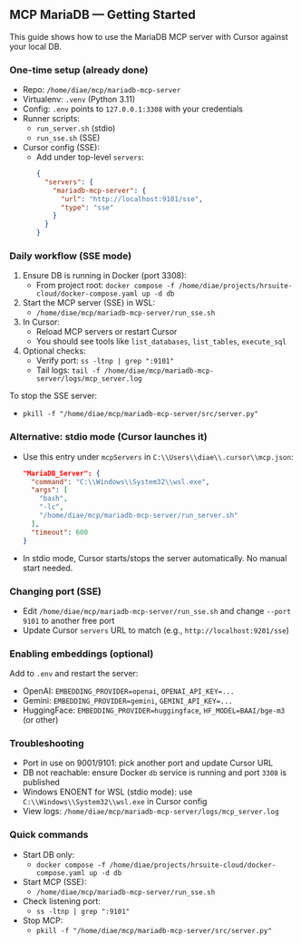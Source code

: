 ## MCP MariaDB — Getting Started

This guide shows how to use the MariaDB MCP server with Cursor against your local DB.

### One-time setup (already done)

- Repo: `/home/diae/mcp/mariadb-mcp-server`
- Virtualenv: `.venv` (Python 3.11)
- Config: `.env` points to `127.0.0.1:3308` with your credentials
- Runner scripts:
  - `run_server.sh` (stdio)
  - `run_sse.sh` (SSE)
- Cursor config (SSE):
  - Add under top-level `servers`:
    ```json
    {
      "servers": {
        "mariadb-mcp-server": {
          "url": "http://localhost:9101/sse",
          "type": "sse"
        }
      }
    }
    ```

### Daily workflow (SSE mode)

1. Ensure DB is running in Docker (port 3308):
   - From project root: `docker compose -f /home/diae/projects/hrsuite-cloud/docker-compose.yaml up -d db`
2. Start the MCP server (SSE) in WSL:
   - `/home/diae/mcp/mariadb-mcp-server/run_sse.sh`
3. In Cursor:
   - Reload MCP servers or restart Cursor
   - You should see tools like `list_databases`, `list_tables`, `execute_sql`
4. Optional checks:
   - Verify port: `ss -ltnp | grep ":9101"`
   - Tail logs: `tail -f /home/diae/mcp/mariadb-mcp-server/logs/mcp_server.log`

To stop the SSE server:

- `pkill -f "/home/diae/mcp/mariadb-mcp-server/src/server.py"`

### Alternative: stdio mode (Cursor launches it)

- Use this entry under `mcpServers` in `C:\\Users\\diae\\.cursor\\mcp.json`:
  ```json
  "MariaDB_Server": {
    "command": "C:\\Windows\\System32\\wsl.exe",
    "args": [
      "bash",
      "-lc",
      "/home/diae/mcp/mariadb-mcp-server/run_server.sh"
    ],
    "timeout": 600
  }
  ```
- In stdio mode, Cursor starts/stops the server automatically. No manual start needed.

### Changing port (SSE)

- Edit `/home/diae/mcp/mariadb-mcp-server/run_sse.sh` and change `--port 9101` to another free port
- Update Cursor `servers` URL to match (e.g., `http://localhost:9201/sse`)

### Enabling embeddings (optional)

Add to `.env` and restart the server:

- OpenAI: `EMBEDDING_PROVIDER=openai`, `OPENAI_API_KEY=...`
- Gemini: `EMBEDDING_PROVIDER=gemini`, `GEMINI_API_KEY=...`
- HuggingFace: `EMBEDDING_PROVIDER=huggingface`, `HF_MODEL=BAAI/bge-m3` (or other)

### Troubleshooting

- Port in use on 9001/9101: pick another port and update Cursor URL
- DB not reachable: ensure Docker `db` service is running and port `3308` is published
- Windows ENOENT for WSL (stdio mode): use `C:\\Windows\\System32\\wsl.exe` in Cursor config
- View logs: `/home/diae/mcp/mariadb-mcp-server/logs/mcp_server.log`

### Quick commands

- Start DB only:
  - `docker compose -f /home/diae/projects/hrsuite-cloud/docker-compose.yaml up -d db`
- Start MCP (SSE):
  - `/home/diae/mcp/mariadb-mcp-server/run_sse.sh`
- Check listening port:
  - `ss -ltnp | grep ":9101"`
- Stop MCP:
  - `pkill -f "/home/diae/mcp/mariadb-mcp-server/src/server.py"`
